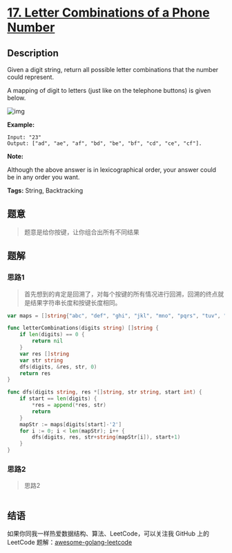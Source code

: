 # [17. Letter Combinations of a Phone Number][title]

## Description

Given a digit string, return all possible letter combinations that the number could represent.

A mapping of digit to letters (just like on the telephone buttons) is given below.

![img](https://upload.wikimedia.org/wikipedia/commons/thumb/7/73/Telephone-keypad2.svg/200px-Telephone-keypad2.svg.png)

**Example:**

```
Input: "23"
Output: ["ad", "ae", "af", "bd", "be", "bf", "cd", "ce", "cf"].
```

**Note:**

Although the above answer is in lexicographical order, your answer could be in any order you want.

**Tags:** String, Backtracking

## 题意
>题意是给你按键，让你组合出所有不同结果

## 题解

### 思路1
>首先想到的肯定是回溯了，对每个按键的所有情况进行回溯，回溯的终点就是结果字符串长度和按键长度相同。

```go
var maps = []string{"abc", "def", "ghi", "jkl", "mno", "pqrs", "tuv", "wxyz"}

func letterCombinations(digits string) []string {
	if len(digits) == 0 {
		return nil
	}
	var res []string
	var str string
	dfs(digits, &res, str, 0)
	return res
}

func dfs(digits string, res *[]string, str string, start int) {
	if start == len(digits) {
		*res = append(*res, str)
		return
	}
	mapStr := maps[digits[start]-'2']
	for i := 0; i < len(mapStr); i++ {
		dfs(digits, res, str+string(mapStr[i]), start+1)
	}
}
```

### 思路2
> 思路2
```go

```

## 结语

如果你同我一样热爱数据结构、算法、LeetCode，可以关注我 GitHub 上的 LeetCode 题解：[awesome-golang-leetcode][me]

[title]: https://leetcode.com/problems/letter-combinations-of-a-phone-number/description/
[me]: https://github.com/kylesliu/awesome-golang-leetcode
